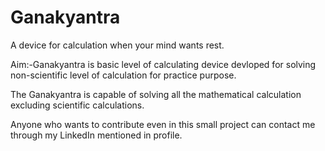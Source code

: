 # Ganakyantra
A device for calculation when your mind wants rest.

Aim:-Ganakyantra is basic level of calculating device devloped for solving non-scientific level of calculation for practice purpose.

The Ganakyantra is capable of solving all the mathematical calculation excluding scientific calculations.

Anyone who wants to contribute even in this small project can contact me through my LinkedIn mentioned in profile.

